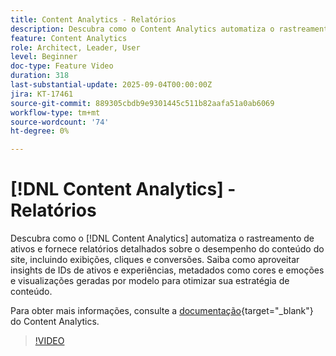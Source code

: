 ```yaml
---
title: Content Analytics - Relatórios
description: Descubra como o Content Analytics automatiza o rastreamento de ativos e fornece relatórios detalhados sobre o desempenho do conteúdo do site, incluindo exibições, cliques e conversões.
feature: Content Analytics
role: Architect, Leader, User
level: Beginner
doc-type: Feature Video
duration: 318
last-substantial-update: 2025-09-04T00:00:00Z
jira: KT-17461
source-git-commit: 889305cbdb9e9301445c511b82aafa51a0ab6069
workflow-type: tm+mt
source-wordcount: '74'
ht-degree: 0%

---
```


# [!DNL Content Analytics] - Relatórios

Descubra como o [!DNL Content Analytics] automatiza o rastreamento de ativos e fornece relatórios detalhados sobre o desempenho do conteúdo do site, incluindo exibições, cliques e conversões. Saiba como aproveitar insights de IDs de ativos e experiências, metadados como cores e emoções e visualizações geradas por modelo para otimizar sua estratégia de conteúdo.

Para obter mais informações, consulte a [documentação](https://experienceleague.adobe.com/pt-br/docs/analytics-platform/using/content-analytics/report/report){target="_blank"} do Content Analytics.

>[!VIDEO](https://video.tv.adobe.com/v/3473042/?learn=on&enablevpops&captions=por_br)
